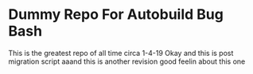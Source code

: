 # Dummy Repo For Autobuild Bug Bash
This is the greatest repo of all time circa 1-4-19
Okay and this is post migration script
aaand this is another revision
good feelin about this one
